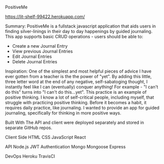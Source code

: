 PositiveMe

https://lit-shelf-99422.herokuapp.com/

Summary:
PositiveMe is a fullstack javascript application that aids users in finding silver-linings in their day to day happenings by guided journaling. This app supports basic CRUD operations - users should be able to: 

  * Create a new Journal Entry
  * View previous Journal Entries
  * Edit Journal Entries
  * Delete Journal Entries
  
  
  Inspiration: 
  One of the simplest and most helpful pieces of advice I have ever gotten from a teacher is the the power of "yet".  By adding this little, three letter word at the end of any negative, self-sabatoging thought,  I instantly feel like I can (eventually) conquer anything!  For example - "I can't do this" turns into "I can't do this...yet".  This practice is an example of positive thinking.  I know a lot of self-critical people, including myself, that struggle with practicing positive thinking.  Before it becomes a habit,  it requires daily practice, like journaling.  I wanted to provide an app for guided journaling,  specifically for thinking in more positive ways. 
  
  Built With
The API and client were deployed separately and stored in separate GitHub repos.

Client Side
HTML
CSS
JavaScript
React

API
Node.js
JWT Authentication
Mongo
Mongoose 
Express

DevOps
Heroku
TravisCI



